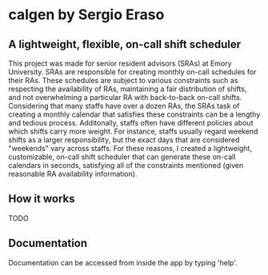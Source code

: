 # calgen by Sergio Eraso
## A lightweight, flexible, on-call shift scheduler

This project was made for senior resident advisors (SRAs) at Emory University. 
SRAs are responsible for creating monthly on-call schedules for their RAs. These schedules
are subject to various constraints such as respecting the availability of RAs, maintaining
a fair distribution of shifts, and not overwhelming a particular RA with back-to-back on-call shifts.
Considering that many staffs have over a dozen RAs, the SRAs task of creating a monthly calendar that satisfies these
constraints can be a lengthy and tedious process. Additonally, staffs often have different policies about which shifts carry
more weight. For instance, staffs usually regard weekend shifts as a larger responsibility, but the exact days that are considered "weekends"
vary across staffs. For these reasons, I created a lightweight, customizable, on-call shift scheduler that can generate these on-call
calendars in seconds, satisfying all of the constraints mentioned (given reasonable RA availability information).

## How it works
TODO

## Documentation
Documentation can be accessed from inside the app by typing 'help'.

